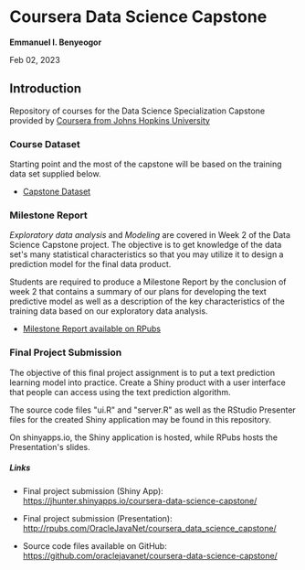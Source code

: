 # Coursera Data Science Capstone

**Emmanuel I. Benyeogor**

Feb 02, 2023

## Introduction

Repository of courses for the Data Science Specialization Capstone provided by [Coursera from Johns Hopkins University](https://www.coursera.org/learn/data-science-project/home/welcome)

### Course Dataset

Starting point and the most of the capstone will be based on the training data set supplied below.

* [Capstone Dataset](https://d396qusza40orc.cloudfront.net/dsscapstone/dataset/Coursera-SwiftKey.zip)

### Milestone Report

*Exploratory data analysis* and *Modeling* are covered in Week 2 of the Data Science Capstone project. The objective is to get knowledge of the data set's many statistical characteristics so that you may utilize it to design a prediction model for the final data product.

Students are required to produce a Milestone Report by the conclusion of week 2 that contains a summary of our plans for developing the text predictive model as well as a description of the key characteristics of the training data based on our exploratory data analysis.

* [Milestone Report available on RPubs](https://rpubs.com/chidemannie/989797)

### Final Project Submission

The objective of this final project assignment is to put a text prediction learning model into practice. Create a Shiny product with a user interface that people can access using the text prediction algorithm.

The source code files "ui.R" and "server.R" as well as the RStudio Presenter files for the created Shiny application may be found in this repository.

On shinyapps.io, the Shiny application is hosted, while RPubs hosts the Presentation's slides.

##### Links

* Final project submission (Shiny App): <a target="_blank"  href="https://jhunter.shinyapps.io/coursera-data-science-capstone/">https://jhunter.shinyapps.io/coursera-data-science-capstone/</a>

* Final project submission (Presentation): <a target="_blank"  href="http://rpubs.com/OracleJavaNet/coursera_data_science_capstone">http://rpubs.com/OracleJavaNet/coursera_data_science_capstone/</a>

* Source code files available on GitHub: <a target="_blank"   href="https://github.com/oraclejavanet/coursera-data-science-capstone/">https://github.com/oraclejavanet/coursera-data-science-capstone/</a>

